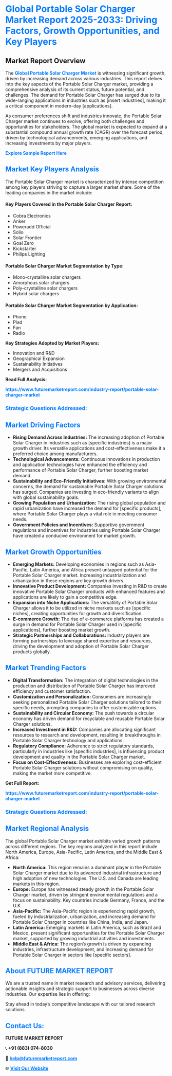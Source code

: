 <h1 style="color: #007BFF;">Global Portable Solar Charger Market Report 2025-2033: Driving Factors, Growth Opportunities, and Key Players</h1>

<section id="overview">
<h2>Market Report Overview</h2>
<p>The <a href="https://www.futuremarketreport.com/industry-report/portable-solar-charger-market" style="color: #007BFF; text-decoration: none;"><strong>Global Portable Solar Charger Market</strong></a> is witnessing significant growth, driven by increasing demand across various industries. This report delves into the key aspects of the Portable Solar Charger market, providing a comprehensive analysis of its current status, future potential, and challenges. The demand for Portable Solar Charger has surged due to its wide-ranging applications in industries such as [insert industries], making it a critical component in modern-day [applications].</p>
<p>As consumer preferences shift and industries innovate, the Portable Solar Charger market continues to evolve, offering both challenges and opportunities for stakeholders. The global market is expected to expand at a substantial compound annual growth rate (CAGR) over the forecast period, driven by technological advancements, emerging applications, and increasing investments by major players.</p>
</section>

<section id="overview">
<p><a href="https://www.futuremarketreport.com/request-sample/reportId=81868" style="color: #007BFF; text-decoration: none;"><strong>Explore Sample Report Here</strong></a></p>
</section>

<section id="key-players">
<h2 style="color: #007BFF;">Market Key Players Analysis</h2>
<p>The Portable Solar Charger market is characterized by intense competition among key players striving to capture a larger market share. Some of the leading companies in the market include:</p>
<h4>Key Players Covered in the Portable Solar Charger Report:</h4>
<ul><li>Cobra Electronics</li><li>Anker</li><li>Poweradd Official</li><li>Solio</li><li>Solar Frontier</li><li>Goal Zero</li><li>Kickstarter</li><li>Philips Lighting</li></ul>
<h4>Portable Solar Charger Market Segmentation by Type:</h4>
<ul><li>Mono-crystalline solar chargers</li><li>Amorphous solar chargers</li><li>Poly-crystalline solar chargers</li><li>Hybrid solar chargers</li></ul>

<h4>Portable Solar Charger Market Segmentation by Application:</h4>
<ul><li>Phone</li><li>Piad</li><li>Fan</li><li>Radio</li></ul>
<p><strong>Key Strategies Adopted by Market Players:</strong></p>
<ul>
<li>Innovation and R&D</li>
<li>Geographical Expansion</li>
<li>Sustainability Initiatives</li>
<li>Mergers and Acquisitions</li>
</ul>
</section>

<section>
<p><strong>Read Full Analysis: </strong></p><a href="https://www.futuremarketreport.com/industry-report/portable-solar-charger-market" style="color: #007BFF; text-decoration: none;"><strong>https://www.futuremarketreport.com/industry-report/portable-solar-charger-market</strong></a>
<h3 style="color: #007BFF;">Strategic Questions Addressed:</h3>
</section>

<section id="driving-factors">
<h2 style="color: #007BFF;">Market Driving Factors</h2>
<ul>
<li><strong>Rising Demand Across Industries:</strong> The increasing adoption of Portable Solar Charger in industries such as [specific industries] is a major growth driver. Its versatile applications and cost-effectiveness make it a preferred choice among manufacturers.</li>
<li><strong>Technological Advancements:</strong> Continuous innovations in production and application technologies have enhanced the efficiency and performance of Portable Solar Charger, further boosting market demand.</li>
<li><strong>Sustainability and Eco-Friendly Initiatives:</strong> With growing environmental concerns, the demand for sustainable Portable Solar Charger solutions has surged. Companies are investing in eco-friendly variants to align with global sustainability goals.</li>
<li><strong>Growing Population and Urbanization:</strong> The rising global population and rapid urbanization have increased the demand for [specific products], where Portable Solar Charger plays a vital role in meeting consumer needs.</li>
<li><strong>Government Policies and Incentives:</strong> Supportive government regulations and incentives for industries using Portable Solar Charger have created a conducive environment for market growth.</li>
</ul>
</section>

<section id="growth-opportunities">
<h2 style="color: #007BFF;">Market Growth Opportunities</h2>
<ul>
<li><strong>Emerging Markets:</strong> Developing economies in regions such as Asia-Pacific, Latin America, and Africa present untapped potential for the Portable Solar Charger market. Increasing industrialization and urbanization in these regions are key growth drivers.</li>
<li><strong>Innovative Product Development:</strong> Companies investing in R&D to create innovative Portable Solar Charger products with enhanced features and applications are likely to gain a competitive edge.</li>
<li><strong>Expansion into Niche Applications:</strong> The versatility of Portable Solar Charger allows it to be utilized in niche markets such as [specific niches], creating opportunities for growth and diversification.</li>
<li><strong>E-commerce Growth:</strong> The rise of e-commerce platforms has created a surge in demand for Portable Solar Charger used in [specific applications], further boosting market growth.</li>
<li><strong>Strategic Partnerships and Collaborations:</strong> Industry players are forming partnerships to leverage shared expertise and resources, driving the development and adoption of Portable Solar Charger products globally.</li>
</ul>
</section>

<section id="trending-factors">
<h2 style="color: #007BFF;">Market Trending Factors</h2>
<ul>
<li><strong>Digital Transformation:</strong> The integration of digital technologies in the production and distribution of Portable Solar Charger has improved efficiency and customer satisfaction.</li>
<li><strong>Customization and Personalization:</strong> Consumers are increasingly seeking personalized Portable Solar Charger solutions tailored to their specific needs, prompting companies to offer customizable options.</li>
<li><strong>Sustainability and Circular Economy:</strong> The push towards a circular economy has driven demand for recyclable and reusable Portable Solar Charger solutions.</li>
<li><strong>Increased Investment in R&D:</strong> Companies are allocating significant resources to research and development, resulting in breakthroughs in Portable Solar Charger technology and applications.</li>
<li><strong>Regulatory Compliance:</strong> Adherence to strict regulatory standards, particularly in industries like [specific industries], is influencing product development and quality in the Portable Solar Charger market.</li>
<li><strong>Focus on Cost-Effectiveness:</strong> Businesses are exploring cost-efficient Portable Solar Charger solutions without compromising on quality, making the market more competitive.</li>
</ul>
</section>

<section>
<p><strong>Get Full Report: </strong></p><a href="https://www.futuremarketreport.com/industry-report/portable-solar-charger-market" style="color: #007BFF; text-decoration: none;"><strong>https://www.futuremarketreport.com/industry-report/portable-solar-charger-market</strong></a>
<h3 style="color: #007BFF;">Strategic Questions Addressed:</h3>
</section>


<section id="regional-analysis">
<h2 style="color: #007BFF;">Market Regional Analysis</h2>
<p>The global Portable Solar Charger market exhibits varied growth patterns across different regions. The key regions analyzed in this report include North America, Europe, Asia-Pacific, Latin America, and the Middle East & Africa:</p>
<ul>
<li><strong>North America:</strong> This region remains a dominant player in the Portable Solar Charger market due to its advanced industrial infrastructure and high adoption of new technologies. The U.S. and Canada are leading markets in this region.</li>
<li><strong>Europe:</strong> Europe has witnessed steady growth in the Portable Solar Charger market, driven by stringent environmental regulations and a focus on sustainability. Key countries include Germany, France, and the U.K.</li>
<li><strong>Asia-Pacific:</strong> The Asia-Pacific region is experiencing rapid growth, fueled by industrialization, urbanization, and increasing demand for Portable Solar Charger in countries like China, India, and Japan.</li>
<li><strong>Latin America:</strong> Emerging markets in Latin America, such as Brazil and Mexico, present significant opportunities for the Portable Solar Charger market, supported by growing industrial activities and investments.</li>
<li><strong>Middle East & Africa:</strong> The region’s growth is driven by expanding industries, infrastructure development, and increasing demand for Portable Solar Charger in sectors like [specific sectors].</li>
</ul>
</section>

<footer>
<h2 style="color: #007BFF;">About FUTURE MARKET REPORT</h2>
<p>We are a trusted name in market research and advisory services, delivering actionable insights and strategic support to businesses across diverse industries. Our expertise lies in offering:</p>

<p>Stay ahead in today’s competitive landscape with our tailored research solutions.</p>

<h2 style="color: #007BFF;">Contact Us:</h2>
<p><strong>FUTURE MARKET REPORT</strong></p>
<p>📞 <strong>+91 (883) 074-8030</strong></p>
<p>📧 <strong><a href="mailto:help@futuremarketreport.com" style="color: #007BFF;">help@futuremarketreport.com</a></strong></p>
<p>🌐 <strong><a href="https://www.futuremarketreport.com/" style="color: #007BFF;">Visit Our Website</a></strong></p>
</footer>